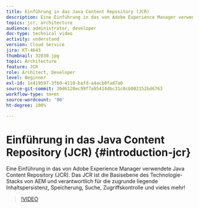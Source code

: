 ```yaml
---
title: Einführung in das Java Content Repository (JCR)
description: Eine Einführung in das von Adobe Experience Manager verwendete JCR (Java Content Repository). Das JCR ist die Basisebene des Technologie-Stacks von AEM und verantwortlich für die zugrunde liegende Inhaltspersistenz, Speicherung, Suche, Zugriffskontrolle und vieles mehr!
topics: jcr, architecture
audience: administrator, developer
doc-type: technical video
activity: understand
version: Cloud Service
jira: KT-4643
thumbnail: 32030.jpg
topic: Architecture
feature: JCR
role: Architect, Developer
level: Beginner
exl-id: 1e419597-3f60-4110-bafd-a4acb0fad7a0
source-git-commit: 30d6120ec99f7a95414dbc31c0cb002152bd6763
workflow-type: tm+mt
source-wordcount: '90'
ht-degree: 100%

---
```


# Einführung in das Java Content Repository (JCR) {#introduction-jcr}

Eine Einführung in das von Adobe Experience Manager verwendete Java Content Repository (JCR). Das JCR ist die Basisebene des Technologie-Stacks von AEM und verantwortlich für die zugrunde liegende Inhaltspersistenz, Speicherung, Suche, Zugriffskontrolle und vieles mehr!

>[!VIDEO](https://video.tv.adobe.com/v/32030?quality=12&learn=on)
